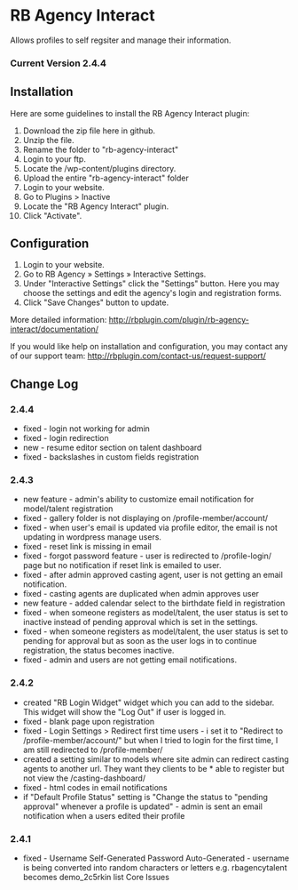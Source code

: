 # RB Agency Interact
Allows profiles to self regsiter and manage their information.

### Current Version 2.4.4

## Installation

Here are some guidelines to install the RB Agency Interact plugin:

1. Download the zip file here in github.
2. Unzip the file.
3. Rename the folder to "rb-agency-interact"
4. Login to your ftp.
5. Locate the /wp-content/plugins directory.
6. Upload the entire "rb-agency-interact" folder
7. Login to your website.
8. Go to Plugins > Inactive
9. Locate the "RB Agency Interact" plugin.
10. Click "Activate".

## Configuration

1. Login to your website.
2. Go to RB Agency » Settings » Interactive Settings. 
3. Under "Interactive Settings" click the "Settings" button. Here you may choose the settings and edit the agency's login and registration forms.
4. Click "Save Changes" button to update.

More detailed information:
http://rbplugin.com/plugin/rb-agency-interact/documentation/

If you would like help on installation and configuration, you may contact any of our support team:
http://rbplugin.com/contact-us/request-support/

## Change Log

### 2.4.4
* fixed - login not working for admin
* fixed - login redirection
* new - resume editor section on talent dashboard
* fixed - backslashes in custom fields registration

### 2.4.3
* new feature - admin's ability to customize email notification for model/talent registration
* fixed - gallery folder is not displaying on /profile-member/account/
* fixed - when user's email is updated via profile editor, the email is not updating in wordpress manage users.
* fixed - reset link is missing in email
* fixed - forgot password feature - user is redirected to /profile-login/ page but no notification if reset link is emailed to user.
* fixed - after admin approved casting agent, user is not getting an email notification.
* fixed - casting agents are duplicated when admin approves user
* new feature - added calendar select to the birthdate field in registration
* fixed - when someone registers as model/talent, the user status is set to inactive instead of pending approval which is set in the settings.
* fixed - when someone registers as model/talent, the user status is set to pending for approval but as soon as the user logs in to continue registration, the status becomes inactive.
* fixed - admin and users are not getting email notifications.

### 2.4.2
* created "RB Login Widget" widget which you can add to the sidebar. This widget will show the "Log Out" if user is logged in.
* fixed - blank page upon registration
* fixed - Login Settings > Redirect first time users - i set it to "Redirect to /profile-member/account/" but when I tried to login for the first time, I am still redirected to /profile-member/
* created a setting similar to models where site admin can redirect casting agents to another url. They want they clients to be * able to register but not view the /casting-dashboard/
* fixed - html codes in email notifications
* if "Default Profile Status" setting is "Change the status to "pending approval" whenever a profile is updated" - admin is sent an email notification when a users edited their profile

### 2.4.1
* fixed - Username Self-Generated Password Auto-Generated - username is being converted into random characters or letters e.g. rbagencytalent becomes demo_2c5rkin list Core Issues 
